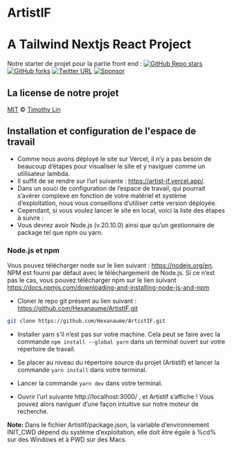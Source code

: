 # ArtistIF
# A Tailwind Nextjs React Project

Notre starter de projet pour la partie front end :
[![GitHub Repo stars](https://img.shields.io/github/stars/timlrx/tailwind-nextjs-starter-blog?style=social)](https://GitHub.com/timlrx/tailwind-nextjs-starter-blog/stargazers/)
[![GitHub forks](https://img.shields.io/github/forks/timlrx/tailwind-nextjs-starter-blog?style=social)](https://GitHub.com/timlrx/tailwind-nextjs-starter-blog/network/)
[![Twitter URL](https://img.shields.io/twitter/url?style=social&url=https%3A%2F%2Ftwitter.com%2Ftimlrxx)](https://twitter.com/timlrxx)
[![Sponsor](https://img.shields.io/static/v1?label=Sponsor&message=%E2%9D%A4&logo=GitHub&link=https://github.com/sponsors/timlrx)](https://github.com/sponsors/timlrx)


## La license de notre projet
[MIT](https://github.com/timlrx/tailwind-nextjs-starter-blog/blob/main/LICENSE) © [Timothy Lin](https://www.timlrx.com)

## Installation et configuration de l'espace de travail
* Comme nous avons déployé le site sur Vercel, il n’y a pas besoin de beaucoup d’étapes pour visualiser le site et y naviguer comme un utilisateur lambda.
* Il suffit de se rendre sur l’url suivante : https://artist-if.vercel.app/.
* Dans un souci de configuration de l’espace de travail, qui pourrait s’avérer complexe en fonction de votre matériel et système d’exploitation, nous vous conseillons d’utiliser cette version déployée.
* Cependant, si vous voulez lancer le site en local, voici la liste des étapes à suivre :
* Vous devrez avoir Node.js (v.20.10.0) ainsi que qu’un gestionnaire de package tel que npm ou yarn. 

### Node.js et npm
Vous pouvez télécharger node sur le lien suivant : https://nodejs.org/en. NPM est fourni par défaut avec le téléchargement de Node.js. Si ce n’est pas le cas, vous pouvez télécharger npm sur le lien suivant https://docs.npmjs.com/downloading-and-installing-node-js-and-npm

* Cloner le repo git présent au lien suivant : https://github.com/Hexanaume/ArtistIF.git

``` bash 
git clone https://github.com/Hexanaume/ArtistIF.git
```

* Installer yarn s'il n’est pas sur votre machine. Cela peut se faire avec la commande 
`npm install --global yarn` dans un terminal ouvert sur votre répertoire de travail. 

* Se placer au niveau du répertoire source du projet (Artistif) et lancer la commande `yarn install` dans votre terminal.
* Lancer la commande `yarn dev` dans votre terminal.
* Ouvrir l’url suivante http://localhost:3000/ , et Artistif s’affiche ! Vous pouvez alors naviguer d’une façon intuitive sur notre moteur de recherche.

**Note:**  Dans le fichier Artistif/package.json, la variable d’environnement INIT_CWD
dépend du système d’exploitation, elle doit être égale à %cd% sur des Windows et à PWD sur des Macs.
